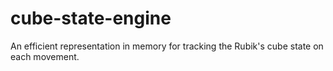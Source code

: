 # cube-state-engine

An efficient representation in memory for tracking the Rubik's cube state on each movement.
